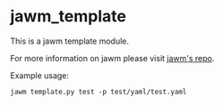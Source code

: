 # jawm_template

This is a jawm template module.

For more information on jawm please visit [jawm's repo](https://github.com/mpg-age-bioinformatics/jawm/tree/main).

Example usage:
```
jawm template.py test -p test/yaml/test.yaml
```